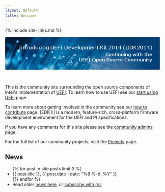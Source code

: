 ```yaml
---
layout: default
title: Welcome
---
```

{% include site-links.md %}

[<img src="images/IntroducingUDK2014.png"/>](udk2014/)

<br/>

This is the community site surrounding the open source components of
Intel's implementation of
[UEFI]({{wiki}}/UEFI).
To learn how to use UEFI see our
[start using UEFI]({{wiki}}/start-using-UEFI)
page.

To learn more about getting involved in the community see our
[how to contribute]({{wiki}}/How-To-Contribute)
page. [EDK II] is a modern, feature-rich, cross-platform
firmware development environment for the UEFI and PI specifications.

If you have any comments for this site please see the
[community admins]({{wiki}}/Community_Admins)
page.

For the full list of our community projects, visit the
[Projects]({{wiki}}/Projects)
page.

## News

<ul class="posts">
{% for post in site.posts limit:3 %}
  <li><a href="{{ post.url }}">{{ post.title }}</a>, {{ post.date | date: "%B %-d, %Y" }}</li>
{% endfor %}
  <li>Read older <a href="news/">news here</a>, or <a href="news/feed.xml">subscribe with rss</a></li>
</ul>
